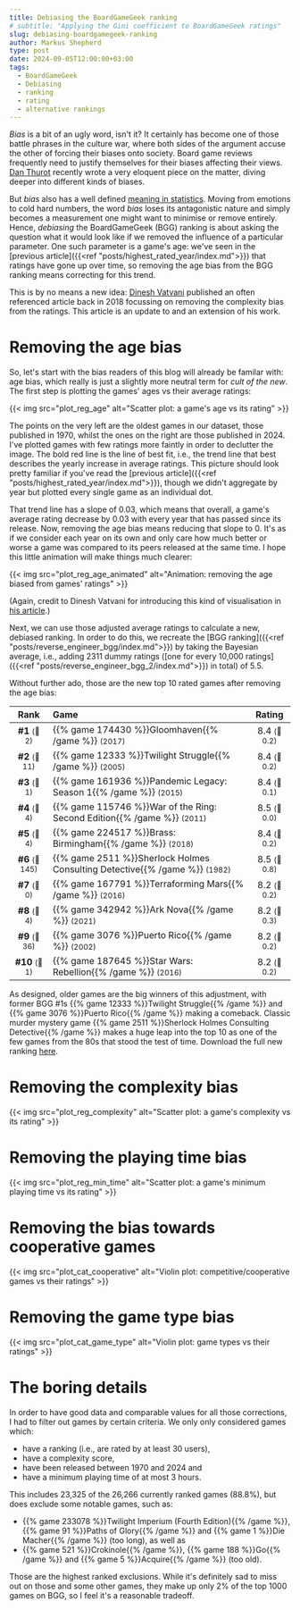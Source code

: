 ```yaml
---
title: Debiasing the BoardGameGeek ranking
# subtitle: "Applying the Gini coefficient to BoardGameGeek ratings"
slug: debiasing-boardgamegeek-ranking
author: Markus Shepherd
type: post
date: 2024-09-05T12:00:00+03:00
tags:
  - BoardGameGeek
  - Debiasing
  - ranking
  - rating
  - alternative rankings
---
```


*Bias* is a bit of an ugly word, isn't it? It certainly has become one of those battle phrases in the culture war, where both sides of the argument accuse the other of forcing their biases onto society. Board game reviews frequently need to justify themselves for their biases affecting their views. [Dan Thurot](https://spacebiff.com/2024/08/20/talking-about-games-18/) recently wrote a very eloquent piece on the matter, diving deeper into different kinds of biases.

But *bias* also has a well defined [meaning in statistics](https://en.wikipedia.org/wiki/Bias_(statistics)). Moving from emotions to cold hard numbers, the word *bias* loses its antagonistic nature and simply becomes a measurement one might want to minimise or remove entirely. Hence, *debiasing* the BoardGameGeek (BGG) ranking is about asking the question what it would look like if we removed the influence of a particular parameter. One such parameter is a game's age: we've seen in the [previous article]({{<ref "posts/highest_rated_year/index.md">}}) that ratings have gone up over time, so removing the age bias from the BGG ranking means correcting for this trend.

This is by no means a new idea: [Dinesh Vatvani](https://dvatvani.com/blog/bgg-analysis-part-2) published an often referenced article back in 2018 focussing on removing the complexity bias from the ratings. This article is an update to and an extension of his work.


# Removing the age bias

So, let's start with the bias readers of this blog will already be familar with: age bias, which really is just a slightly more neutral term for *cult of the new*. The first step is plotting the games' ages vs their average ratings:

{{< img src="plot_reg_age" alt="Scatter plot: a game's age vs its rating" >}}

The points on the very left are the oldest games in our dataset, those published in 1970, whilst the ones on the right are those published in 2024. I've plotted games with few ratings more faintly in order to declutter the image. The bold red line is the line of best fit, i.e., the trend line that best describes the yearly increase in average ratings. This picture should look pretty familiar if you've read the [previous article]({{<ref "posts/highest_rated_year/index.md">}}), though we didn't aggregate by year but plotted every single game as an individual dot.

That trend line has a slope of 0.03, which means that overall, a game's average rating decrease by 0.03 with every year that has passed since its release. Now, removing the age bias means reducing that slope to 0. It's as if we consider each year on its own and only care how much better or worse a game was compared to its peers released at the same time. I hope this little animation will make things much clearer:

{{< img src="plot_reg_age_animated" alt="Animation: removing the age biased from games' ratings" >}}

(Again, credit to Dinesh Vatvani for introducing this kind of visualisation in [his article](https://dvatvani.com/blog/bgg-analysis-part-2).)

Next, we can use those adjusted average ratings to calculate a new, debiased ranking. In order to do this, we recreate the [BGG ranking]({{<ref "posts/reverse_engineer_bgg/index.md">}}) by taking the Bayesian average, i.e., adding 2311 dummy ratings ([one for every 10,000 ratings]({{<ref "posts/reverse_engineer_bgg_2/index.md">}}) in total) of 5.5.

Without further ado, those are the new top 10 rated games after removing the age bias:

|Rank|Game|Rating|
|:--:|:---|:----:|
|**#1** <small>(🔺 2)</small>|{{% game 174430 %}}Gloomhaven{{% /game %}} <small>(2017)</small>|8.4 <small>(🔻 0.2)</small>|
|**#2** <small>(🔺 11)</small>|{{% game 12333 %}}Twilight Struggle{{% /game %}} <small>(2005)</small>|8.4 <small>(🔺 0.2)</small>|
|**#3** <small>(🔻 1)</small>|{{% game 161936 %}}Pandemic Legacy: Season 1{{% /game %}} <small>(2015)</small>|8.4 <small>(🔻 0.1)</small>|
|**#4** <small>(🔺 4)</small>|{{% game 115746 %}}War of the Ring: Second Edition{{% /game %}} <small>(2011)</small>|8.5 <small>(🔸 0.0)</small>|
|**#5** <small>(🔻 4)</small>|{{% game 224517 %}}Brass: Birmingham{{% /game %}} <small>(2018)</small>|8.4 <small>(🔻 0.2)</small>|
|**#6** <small>(🔺 145)</small>|{{% game 2511 %}}Sherlock Holmes Consulting Detective{{% /game %}} <small>(1982)</small>|8.5 <small>(🔺 0.8)</small>|
|**#7** <small>(🔸 0)</small>|{{% game 167791 %}}Terraforming Mars{{% /game %}} <small>(2016)</small>|8.2 <small>(🔻 0.2)</small>|
|**#8** <small>(🔻 4)</small>|{{% game 342942 %}}Ark Nova{{% /game %}} <small>(2021)</small>|8.2 <small>(🔻 0.3)</small>|
|**#9** <small>(🔺 36)</small>|{{% game 3076 %}}Puerto Rico{{% /game %}} <small>(2002)</small>|8.2 <small>(🔺 0.2)</small>|
|**#10** <small>(🔻 1)</small>|{{% game 187645 %}}Star Wars: Rebellion{{% /game %}} <small>(2016)</small>|8.2 <small>(🔻 0.2)</small>|

As designed, older games are the big winners of this adjustment, with former BGG #1s {{% game 12333 %}}Twilight Struggle{{% /game %}} and {{% game 3076 %}}Puerto Rico{{% /game %}} making a comeback. Classic murder mystery game {{% game 2511 %}}Sherlock Holmes Consulting Detective{{% /game %}} makes a huge leap into the top 10 as one of the few games from the 80s that stood the test of time. Download the full new ranking [here](ranking_debiased_age.csv).


# Removing the complexity bias

{{< img src="plot_reg_complexity" alt="Scatter plot: a game's complexity vs its rating" >}}


# Removing the playing time bias

{{< img src="plot_reg_min_time" alt="Scatter plot: a game's minimum playing time vs its rating" >}}


# Removing the bias towards cooperative games

{{< img src="plot_cat_cooperative" alt="Violin plot: competitive/cooperative games vs their ratings" >}}


# Removing the game type bias

{{< img src="plot_cat_game_type" alt="Violin plot: game types vs their ratings" >}}


# The boring details

In order to have good data and comparable values for all those corrections, I had to filter out games by certain criteria. We only only considered games which:

- have a ranking (i.e., are rated by at least 30 users),
- have a complexity score,
- have been released between 1970 and 2024 and
- have a minimum playing time of at most 3 hours.

This includes 23,325 of the 26,266 currently ranked games (88.8%), but does exclude some notable games, such as:

- {{% game 233078 %}}Twilight Imperium (Fourth Edition){{% /game %}}, {{% game 91 %}}Paths of Glory{{% /game %}} and {{% game 1 %}}Die Macher{{% /game %}} (too long), as well as
- {{% game 521 %}}Crokinole{{% /game %}}, {{% game 188 %}}Go{{% /game %}} and {{% game 5 %}}Acquire{{% /game %}} (too old).

Those are the highest ranked exclusions. While it's definitely sad to miss out on those and some other games, they make up only 2% of the top 1000 games on BGG, so I feel it's a reasonable tradeoff.
